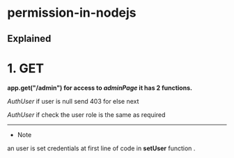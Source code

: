 # permission-in-nodejs

## Explained

# 1. GET

**app.get("/admin") for access to _adminPage_ it has 2 functions.**

_AuthUser_ if user is null send 403 for else next

_AuthUser_ if check the user role is the same as required

---

- Note

an user is set credentials at first line of code in **setUser** function .
